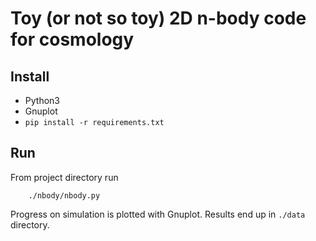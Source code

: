 # Toy (or not so toy) 2D n-body code for cosmology

## Install

- Python3
- Gnuplot
- `pip install -r requirements.txt`

## Run

From project directory run

        ./nbody/nbody.py

Progress on simulation is plotted with Gnuplot. Results end up in `./data` directory.

